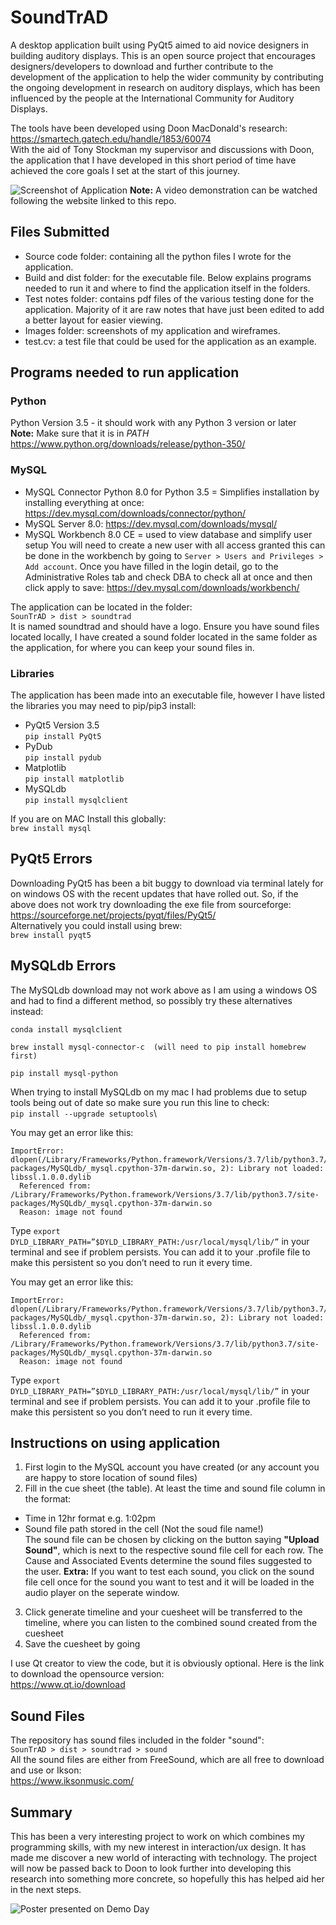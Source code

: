 # SoundTrAD
A desktop application built using PyQt5 aimed to aid novice designers in building auditory displays. This is an open source project that encourages designers/developers to download and further contribute to the development of the application to help the wider community by contributing the ongoing development in research on auditory displays, which has been influenced by the people at the International Community for Auditory Displays. 

The tools have been developed using Doon MacDonald's research: https://smartech.gatech.edu/handle/1853/60074 \
With the aid of Tony Stockman my supervisor and discussions with Doon, the application that I have developed in this short period of time have achieved the core goals I set at the start of this journey. 

![Screenshot of Application](https://live.staticflickr.com/65535/40695945323_9b0389515a_b.jpg)
**Note:** A video demonstration can be watched following the website linked to this repo.

## Files Submitted
- Source code folder: containing all the python files I wrote for the application.
- Build and dist folder: for the executable file. Below explains programs needed to run it and where to find the application itself in the folders.
- Test notes folder: contains pdf files of the various testing done for the application. Majority of it are raw notes that have just been edited to add a better layout for easier viewing.
- Images folder: screenshots of my application and wireframes. 
- test.cv: a test file that could be used for the application as an example.

## Programs needed to run application
### Python 
Python Version 3.5 - it should work with any Python 3 version or later\
**Note:** Make sure that it is in *PATH*\
https://www.python.org/downloads/release/python-350/

### MySQL
- MySQL Connector Python 8.0 for Python 3.5 = Simplifies installation by installing everything at once: https://dev.mysql.com/downloads/connector/python/
- MySQL Server 8.0: https://dev.mysql.com/downloads/mysql/
- MySQL Workbench 8.0 CE = used to view database and simplify user setup You will need to create a new user with all access granted this can be done in the workbench by going to `Server > Users and Privileges > Add account`. Once you have filled in the login detail, go to the Administrative Roles tab and check DBA to check all at once and then click apply to save: https://dev.mysql.com/downloads/workbench/


The application can be located in the folder:\
`SounTrAD > dist > soundtrad`\
It is named soundtrad and should have a logo.
Ensure you have sound files located locally, I have created a sound folder located in the same folder as the application, for where you can keep your sound files in.

### Libraries
The application has been made into an executable file, however I have listed the libraries you may need to pip/pip3 install:
- PyQt5 Version 3.5\
`pip install PyQt5`
- PyDub\
`pip install pydub`
- Matplotlib\
`pip install matplotlib`
- MySQLdb\
`pip install mysqlclient`

If you are on MAC Install this globally:\
`brew install mysql`

## PyQt5 Errors
Downloading PyQt5 has been a bit buggy to download via terminal lately for on windows OS with the recent updates that have rolled out. So, if the above does not work try downloading the exe file from sourceforge: https://sourceforge.net/projects/pyqt/files/PyQt5/ \
Alternatively you could install using brew:\
`brew install pyqt5`

## MySQLdb Errors
The MySQLdb download may not work above as I am using a windows OS and had to find
a different method, so possibly try these alternatives instead:
```
conda install mysqlclient

brew install mysql-connector-c  (will need to pip install homebrew first)

pip install mysql-python
```

When trying to install MySQLdb on my mac I had problems due to setup tools being out of date so make sure you run this line to check:\
`pip install --upgrade setuptools`\

You may get an error like this:
```
ImportError: dlopen(/Library/Frameworks/Python.framework/Versions/3.7/lib/python3.7/site-packages/MySQLdb/_mysql.cpython-37m-darwin.so, 2): Library not loaded: libssl.1.0.0.dylib
  Referenced from: /Library/Frameworks/Python.framework/Versions/3.7/lib/python3.7/site-packages/MySQLdb/_mysql.cpython-37m-darwin.so
  Reason: image not found
```
Type `export DYLD_LIBRARY_PATH=”$DYLD_LIBRARY_PATH:/usr/local/mysql/lib/”` in your terminal and see if problem persists. You can add it to your .profile file to make this persistent so you don’t need to run it every time.

You may get an error like this:
```
ImportError: dlopen(/Library/Frameworks/Python.framework/Versions/3.7/lib/python3.7/site-packages/MySQLdb/_mysql.cpython-37m-darwin.so, 2): Library not loaded: libssl.1.0.0.dylib
  Referenced from: /Library/Frameworks/Python.framework/Versions/3.7/lib/python3.7/site-packages/MySQLdb/_mysql.cpython-37m-darwin.so
  Reason: image not found
```
Type `export DYLD_LIBRARY_PATH=”$DYLD_LIBRARY_PATH:/usr/local/mysql/lib/”` in your terminal and see if problem persists. You can add it to your .profile file to make this persistent so you don’t need to run it every time.


## Instructions on using application
1. First login to the MySQL account you have created (or any account you are happy to store location of sound files)
2. Fill in the cue sheet (the table). At least the time and sound file column in the format:
 - Time in 12hr format e.g. 1:02pm
 - Sound file path stored in the cell (Not the soud file name!)\
The sound file can be chosen by clicking on the button saying **"Upload Sound"**, which is next to the respective sound file cell for each row. The Cause and Associated Events determine the sound files suggested to the user.
**Extra:** If you want to test each sound, you click on the sound file cell once for the sound you want to test and it will be loaded in the audio player on the seperate window.
3. Click generate timeline and your cuesheet will be transferred to the timeline, where you can listen to the combined sound created from the cuesheet
4. Save the cuesheet by going


I use Qt creator to view the code, but it is obviously optional. Here is the link to download the opensource version:\
https://www.qt.io/download

## Sound Files
The repository has sound files included in the folder "sound": \
`SounTrAD > dist > soundtrad > sound` \
All the sound files are either from FreeSound, which are all free to download and use or Ikson:\
https://www.iksonmusic.com/

## Summary
This has been a very interesting project to work on which combines my programming skills, with my new interest in interaction/ux design. It has made me discover a new world of interacting with technology. The project will now be passed back to Doon to look further into developing this research into something more concrete, so hopefully this has helped aid her in the next steps. 

![Poster presented on Demo Day](https://live.staticflickr.com/7882/46765167314_59aa2c5119_h.jpg)